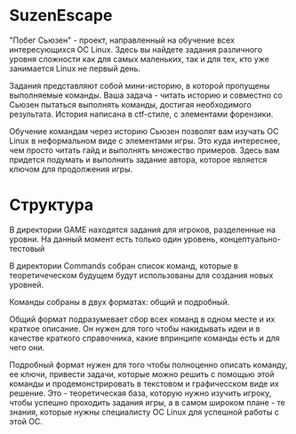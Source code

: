 # SuzenEscape

"Побег Сьюзен" - проект, направленный на обучение всех интересующихся ОС Linux.
Здесь вы найдете задания различного уровня сложности как для самых маленьких,
так и для тех, кто уже занимается Linux не первый день.

Задания представляют собой мини-историю, в которой пропущены выполняемые команды.
Ваша задача - читать историю и совместно со Сьюзен пытаться выполнять команды,
достигая необходимого результата. История написана в ctf-стиле, с элементами форензики.

Обучение командам через историю Сьюзен позволят вам изучать ОС Linux в неформальном
виде с элементами игры. Это куда интереснее, чем просто читать гайд и выполнять
множество примеров. Здесь вам придется подумать и выполнить задание автора, которое
является ключом для продолжения игры.

# Структура

В директории GAME находятся задания для игроков, разделенные на уровни.
На данный момент есть только один уровень, концептуально-тестовый

В директории Commands собран список команд, которые в теоретичеческом будущем будут
использованы для создания новых уровней.

Команды собраны в двух форматах: общий и подробный.

Общий формат подразумевает сбор всех команд в одном месте и их краткое описание. 
Он нужен для того чтобы накидывать идеи и в качестве краткого справочника, 
какие впринципе команды есть и для чего они.

Подробный формат нужен для того чтобы полноценно описать команду, ее ключи, привести
задачи, которые можно решить с помощью этой команды и продемонстрировать в текстовом
и графичесском виде их решение. Это - теоретическая база, которую нужно изучить
игроку, чтобы успешно проходить задания игры, а в самом широком плане - те знания,
которые нужны специалисту ОС Linux для успешной работы с этой ОС.
